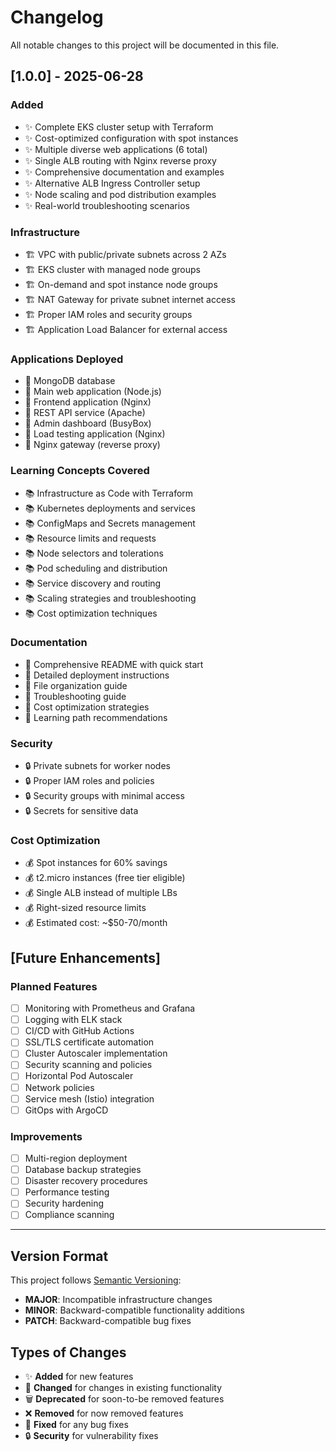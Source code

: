 # Changelog

All notable changes to this project will be documented in this file.

## [1.0.0] - 2025-06-28

### Added
- ✨ Complete EKS cluster setup with Terraform
- ✨ Cost-optimized configuration with spot instances
- ✨ Multiple diverse web applications (6 total)
- ✨ Single ALB routing with Nginx reverse proxy
- ✨ Comprehensive documentation and examples
- ✨ Alternative ALB Ingress Controller setup
- ✨ Node scaling and pod distribution examples
- ✨ Real-world troubleshooting scenarios

### Infrastructure
- 🏗️ VPC with public/private subnets across 2 AZs
- 🏗️ EKS cluster with managed node groups
- 🏗️ On-demand and spot instance node groups
- 🏗️ NAT Gateway for private subnet internet access
- 🏗️ Proper IAM roles and security groups
- 🏗️ Application Load Balancer for external access

### Applications Deployed
- 🚀 MongoDB database
- 🚀 Main web application (Node.js)
- 🚀 Frontend application (Nginx)
- 🚀 REST API service (Apache)
- 🚀 Admin dashboard (BusyBox)
- 🚀 Load testing application (Nginx)
- 🚀 Nginx gateway (reverse proxy)

### Learning Concepts Covered
- 📚 Infrastructure as Code with Terraform
- 📚 Kubernetes deployments and services
- 📚 ConfigMaps and Secrets management
- 📚 Resource limits and requests
- 📚 Node selectors and tolerations
- 📚 Pod scheduling and distribution
- 📚 Service discovery and routing
- 📚 Scaling strategies and troubleshooting
- 📚 Cost optimization techniques

### Documentation
- 📖 Comprehensive README with quick start
- 📖 Detailed deployment instructions
- 📖 File organization guide
- 📖 Troubleshooting guide
- 📖 Cost optimization strategies
- 📖 Learning path recommendations

### Security
- 🔒 Private subnets for worker nodes
- 🔒 Proper IAM roles and policies
- 🔒 Security groups with minimal access
- 🔒 Secrets for sensitive data

### Cost Optimization
- 💰 Spot instances for 60% savings
- 💰 t2.micro instances (free tier eligible)
- 💰 Single ALB instead of multiple LBs
- 💰 Right-sized resource limits
- 💰 Estimated cost: ~$50-70/month

## [Future Enhancements]

### Planned Features
- [ ] Monitoring with Prometheus and Grafana
- [ ] Logging with ELK stack
- [ ] CI/CD with GitHub Actions
- [ ] SSL/TLS certificate automation
- [ ] Cluster Autoscaler implementation
- [ ] Security scanning and policies
- [ ] Horizontal Pod Autoscaler
- [ ] Network policies
- [ ] Service mesh (Istio) integration
- [ ] GitOps with ArgoCD

### Improvements
- [ ] Multi-region deployment
- [ ] Database backup strategies
- [ ] Disaster recovery procedures
- [ ] Performance testing
- [ ] Security hardening
- [ ] Compliance scanning

---

## Version Format

This project follows [Semantic Versioning](https://semver.org/):
- **MAJOR**: Incompatible infrastructure changes
- **MINOR**: Backward-compatible functionality additions
- **PATCH**: Backward-compatible bug fixes

## Types of Changes
- ✨ **Added** for new features
- 🔧 **Changed** for changes in existing functionality  
- 🗑️ **Deprecated** for soon-to-be removed features
- ❌ **Removed** for now removed features
- 🐛 **Fixed** for any bug fixes
- 🔒 **Security** for vulnerability fixes
